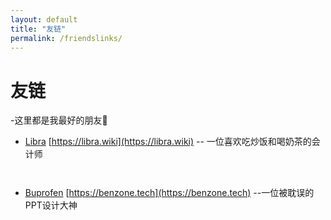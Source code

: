 ```yaml
---
layout: default
title: "友链"
permalink: /friendslinks/
---
```


# 友链

-这里都是我最好的朋友🥰

- [Libra](https://libra.wiki) [https://libra.wiki](https://libra.wiki)
-- 一位喜欢吃炒饭和喝奶茶的会计师

`    ` 

- [Buprofen](https://benzone.tech) [https://benzone.tech](https://benzone.tech)
--一位被耽误的PPT设计大神 
